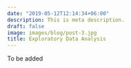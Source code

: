 ```yaml
---
date: "2019-05-12T12:14:34+06:00"
description: This is meta description.
draft: false
image: images/blog/post-3.jpg
title: Exploratory Data Analysis
---
```


To be added 